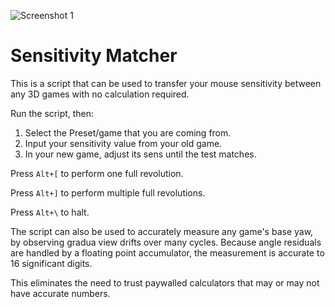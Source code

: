 ![Screenshot 1](https://i.redd.it/9mz7qsymx3e11.png)

# Sensitivity Matcher

This is a script that can be used to transfer your mouse sensitivity between any 3D games with no calculation required.

Run the script, then:

1) Select the Preset/game that you are coming from.
2) Input your sensitivity value from your old game.
3) In your new game, adjust its sens until the test matches.

Press `Alt+[` to perform one full revolution.

Press `Alt+]` to perform multiple full revolutions.

Press `Alt+\` to halt.

The script can also be used to accurately measure any game's base yaw, by observing gradua view drifts over many cycles. Because angle residuals are handled by a floating point accumulator, the measurement is accurate to 16 significant digits.

This eliminates the need to trust paywalled calculators that may or may not have accurate numbers.
